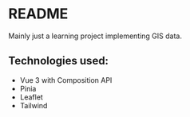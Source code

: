# README

Mainly just a learning project implementing GIS data.

## Technologies used:
* Vue 3 with Composition API
* Pinia 
* Leaflet
* Tailwind 